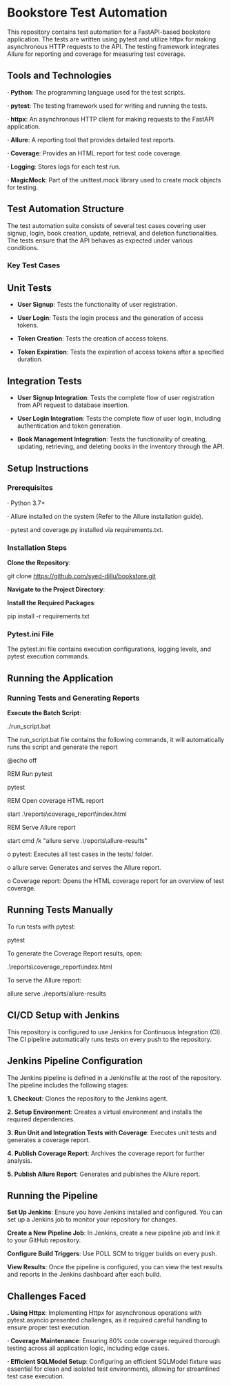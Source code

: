 **Bookstore Test Automation**
=============================

This repository contains test automation for a FastAPI-based bookstore application. The tests are written using pytest and utilize httpx for making asynchronous HTTP requests to the API. The testing framework integrates Allure for reporting and coverage for measuring test coverage.

**Tools and Technologies**
--------------------------

**· Python**: The programming language used for the test scripts.

**· pytest**: The testing framework used for writing and running the tests.

**· httpx**: An asynchronous HTTP client for making requests to the FastAPI application.

**· Allure**: A reporting tool that provides detailed test reports.

**· Coverage**: Provides an HTML report for test code coverage.

**· Logging**: Stores logs for each test run.

**· MagicMock**: Part of the unittest.mock library used to create mock objects for testing.

**Test Automation Structure**
-----------------------------

The test automation suite consists of several test cases covering user signup, login, book creation, update, retrieval, and deletion functionalities. The tests ensure that the API behaves as expected under various conditions.

### **Key Test Cases**

## Unit Tests

*   **User Signup**: Tests the functionality of user registration.
    
*   **User Login**: Tests the login process and the generation of access tokens.
    
*   **Token Creation**: Tests the creation of access tokens.
    
*   **Token Expiration**: Tests the expiration of access tokens after a specified duration.
    

## Integration Tests

*   **User Signup Integration**: Tests the complete flow of user registration from API request to database insertion.
    
*   **User Login Integration**: Tests the complete flow of user login, including authentication and token generation.
    
*   **Book Management Integration**: Tests the functionality of creating, updating, retrieving, and deleting books in the inventory through the API.

**Setup Instructions**
----------------------

### **Prerequisites**

· Python 3.7+

· Allure installed on the system (Refer to the Allure installation guide).

· pytest and coverage.py installed via requirements.txt.

### **Installation Steps**

**Clone the Repository**:

git clone https://github.com/syed-dillu/bookstore.git

**Navigate to the Project Directory**:

**Install the Required Packages**:

pip install -r requirements.txt

### **Pytest.ini File**

The pytest.ini file contains execution configurations, logging levels, and pytest execution commands.

**Running the Application**
---------------------------

### **Running Tests and Generating Reports**

**Execute the Batch Script**:

./run_script.bat

The run_script.bat file contains the following commands, it will automatically runs the script and generate the report

@echo off

REM Run pytest

pytest

REM Open coverage HTML report

start .\reports\coverage_report\index.html

REM Serve Allure report

start cmd /k "allure serve .\reports\allure-results"

o pytest: Executes all test cases in the tests/ folder.

o allure serve: Generates and serves the Allure report.

o Coverage report: Opens the HTML coverage report for an overview of test coverage.

## **Running Tests Manually**

To run tests with pytest:

pytest

To generate the Coverage Report results, open:

.\reports\coverage_report\index.html

To serve the Allure report:

allure serve ./reports/allure-results

**CI/CD Setup with Jenkins**
----------------------------

This repository is configured to use Jenkins for Continuous Integration (CI). The CI pipeline automatically runs tests on every push to the repository.

## **Jenkins Pipeline Configuration**

The Jenkins pipeline is defined in a Jenkinsfile at the root of the repository. The pipeline includes the following stages:

**1. Checkout**: Clones the repository to the Jenkins agent.

**2. Setup Environment**: Creates a virtual environment and installs the required dependencies.

**3. Run Unit and Integration Tests with Coverage**: Executes unit tests and generates a coverage report.

**4. Publish Coverage Report**: Archives the coverage report for further analysis.

**5. Publish Allure Report**: Generates and publishes the Allure report.

## **Running the Pipeline**

**Set Up Jenkins**: Ensure you have Jenkins installed and configured. You can set up a Jenkins job to monitor your repository for changes.

**Create a New Pipeline Job**: In Jenkins, create a new pipeline job and link it to your GitHub repository.

**Configure Build Triggers**: Use POLL SCM to trigger builds on every push.

**View Results**: Once the pipeline is configured, you can view the test results and reports in the Jenkins dashboard after each build.

**Challenges Faced**
--------------------

**. Using Httpx**: Implementing Httpx for asynchronous operations with pytest.asyncio presented challenges, as it required careful handling to ensure proper test execution.

**· Coverage Maintenance**: Ensuring 80% code coverage required thorough testing across all application logic, including edge cases.

**· Efficient SQLModel Setup**: Configuring an efficient SQLModel fixture was essential for clean and isolated test environments, allowing for streamlined test case execution.
